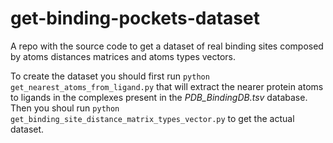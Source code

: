 # get-binding-pockets-dataset
A repo with the source code to get a dataset of real binding sites composed by atoms distances matrices and atoms types vectors.

To create the dataset you should first run `python get_nearest_atoms_from_ligand.py` that will extract the nearer protein atoms to ligands in the complexes present in the *PDB_BindingDB.tsv* database. Then  you shoul run `python get_binding_site_distance_matrix_types_vector.py` to get the actual dataset.
